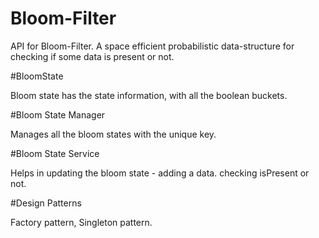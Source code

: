 # Bloom-Filter

API for Bloom-Filter. A space efficient probabilistic data-structure for checking if some data is present or not.

#BloomState

Bloom state has the state information, with all the boolean buckets.

#Bloom State Manager

Manages all the bloom states with the unique key.

#Bloom State Service

Helps in updating the bloom state - adding a data. checking isPresent or not.

#Design Patterns

Factory pattern, Singleton pattern.
